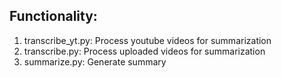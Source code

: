 ## Functionality:
1. transcribe_yt.py: Process youtube videos for summarization
2. transcribe.py: Process uploaded videos for summarization
3. summarize.py: Generate summary
